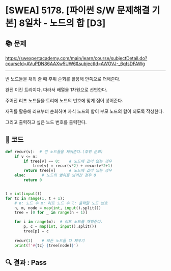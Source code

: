 # [SWEA] 5178. [파이썬 S/W 문제해결 기본] 8일차 - 노드의 합 [D3]

## 📚 문제

https://swexpertacademy.com/main/learn/course/subjectDetail.do?courseId=AVuPDN86AAXw5UW6&subjectId=AWOVJ-_6qfsDFAWg

---

빈 노드들을 채워 줄 때 후위 순회를 활용해 안쪽으로 더해준다.

완전 이진 트리이다. 따라서 배열을 1차원으로 선언한다.

주어진 리프 노드들을 트리에 노드의 번호에 맞게 집어 넣어준다.

재귀를 활용해 리프부터 순회하며 자식 노드의 합이 부모 노드의 합이 되도록 작성한다.

그리고 출력하고 싶은 노드 번호를 출력한다.

## 📒 코드

```python
def recur(v):  # 빈 노드들을 채워준다.(후위 순회)
    if v <= n:
        if tree[v] == 0:    # 노드에 값이 없는 경우
            tree[v] = recur(v*2) + recur(v*2+1)
        return tree[v]      # 노드에 값이 있는 경우
    else:       # 노드의 범위를 넘어간 경우 0
        return 0


t = int(input())
for tc in range(1, t + 1):
    # n: 노드 수 m: 리프 노드 수 l: 출력할 노드 번호
    n, m, node = map(int, input().split())
    tree = [0 for _ in range(n + 1)]

    for i in range(m):  # 리프 노드를 채워준다.
        p, c = map(int, input().split())
        tree[p] = c
        
    recur(1)    # 모든 노드들 다 채우기
    print(f'#{tc} {tree[node]}')

```

## 🔍 결과 : Pass